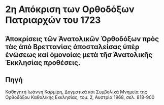 # 2η Απόκριση των Ορθοδόξων Πατριαρχών του 1723

## Άποκρίσεις τῶν Άνατολικῶν Όρθοδόξων πρὸς τὰς ἀπὸ Βρεττανίας ἀποσταλείσας ὑπὲρ ἑνώσεως καὶ ὁμονοίας μετὰ τῆσ Άνατολικῆς Έκκλησίας προθέσεις.

## Πηγή

Καθηγητή Ιωάννη Καρμίρη, Δογματικά και Συμβολικά Μνημεία της Ορθοδόξου Καθολικής Εκκλησίας, τομ. 2, Αυστρία 1968, σελ. 818-900



